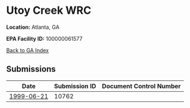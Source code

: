 # Utoy Creek WRC

**Location:** Atlanta, GA

**EPA Facility ID:** 100000061577

[Back to GA Index](../../index.md)

## Submissions

| Date | Submission ID | Document Control Number |
|------|--------------|-------------------------|
| [1999-06-21](submissions/10762.md) | 10762 |  |
